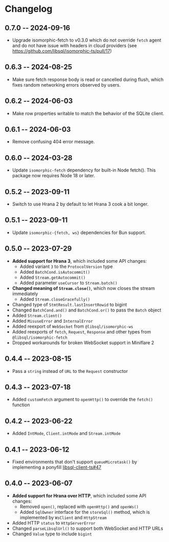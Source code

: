 # Changelog

## 0.7.0 -- 2024-09-16

- Upgrade isomorphic-fetch to v0.3.0 which do not override `fetch` agent and do not have issue with headers in cloud providers (see https://github.com/libsql/isomorphic-ts/pull/17)

## 0.6.3 -- 2024-08-25

- Make sure fetch response body is read or cancelled during flush, which fixes random networking errors observed by users.

## 0.6.2 -- 2024-06-03

- Make row properties writable to match the behavior of the SQLite client.

## 0.6.1 -- 2024-06-03

- Remove confusing 404 error message.

## 0.6.0 -- 2024-03-28

- Update `isomorphic-fetch` dependency for built-in Node fetch(). This package now requires Node 18 or later.

## 0.5.2 -- 2023-09-11

- Switch to use Hrana 2 by default to let Hrana 3 cook a bit longer.

## 0.5.1 -- 2023-09-11

- Update `isomorphic-{fetch, ws}` dependencies for Bun support.

## 0.5.0 -- 2023-07-29

- **Added support for Hrana 3**, which included some API changes:
    - Added variant `3` to the `ProtocolVersion` type
    - Added `BatchCond.isAutocommit()`
    - Added `Stream.getAutocommit()`
    - Added parameter `useCursor` to `Stream.batch()`
- **Changed meaning of `Stream.close()`**, which now closes the stream immediately
    - Added `Stream.closeGracefully()`
- Changed type of `StmtResult.lastInsertRowid` to bigint
- Changed `BatchCond.and()` and `BatchCond.or()` to pass the `Batch` object
- Added `Stream.client()`
- Added `MisuseError` and `InternalError`
- Added reexport of `WebSocket` from `@libsql/isomorphic-ws`
- Added reexports of `fetch`, `Request`, `Response` and other types from `@libsql/isomorphic-fetch`
- Dropped workarounds for broken WebSocket support in Miniflare 2

## 0.4.4 -- 2023-08-15

- Pass a `string` instead of `URL` to the `Request` constructor

## 0.4.3 -- 2023-07-18

- Added `customFetch` argument to `openHttp()` to override the `fetch()` function

## 0.4.2 -- 2023-06-22

- Added `IntMode`, `Client.intMode` and `Stream.intMode`

## 0.4.1 -- 2023-06-12

- Fixed environments that don't support `queueMicrotask()` by implementing a ponyfill [libsql-client-ts#47](https://github.com/libsql/libsql-client-ts/issues/47)

## 0.4.0 -- 2023-06-07

- **Added support for Hrana over HTTP**, which included some API changes:
    - Removed `open()`, replaced with `openHttp()` and `openWs()`
    - Added `SqlOwner` interface for the `storeSql()` method, which is implemented by `WsClient` and `HttpStream`
- Added HTTP `status` to `HttpServerError`
- Changed `parseLibsqlUrl()` to support both WebSocket and HTTP URLs
- Changed `Value` type to include `bigint`
